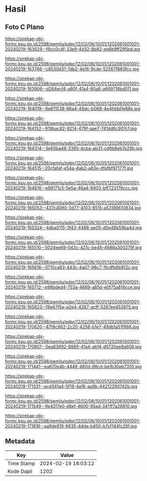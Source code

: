 # Hasil

## Foto C Plano

https://sirekap-obj-formc.kpu.go.id/2598/pemilu/pdpr/12/02/06/10/01/1202061001001-20240219-163629--f6cc0c4f-33e9-4d32-8b82-ee6b9ff295bd.jpg

https://sirekap-obj-formc.kpu.go.id/2598/pemilu/pdpr/12/02/06/10/01/1202061001001-20240219-163746--c8530d31-7db2-4e16-9cde-52567f883fcc.jpg

https://sirekap-obj-formc.kpu.go.id/2598/pemilu/pdpr/12/02/06/10/01/1202061001001-20240219-163906--d264ecf4-a80f-41a4-80a8-a669716bd011.jpg

https://sirekap-obj-formc.kpu.go.id/2598/pemilu/pdpr/12/02/06/10/01/1202061001001-20240219-164019--6e611538-86a4-49dc-b068-4e4fddd1e88e.jpg

https://sirekap-obj-formc.kpu.go.id/2598/pemilu/pdpr/12/02/06/10/01/1202061001001-20240219-164152--919bac82-9214-479f-aae7-741dd6c907cf.jpg

https://sirekap-obj-formc.kpu.go.id/2598/pemilu/pdpr/12/02/06/10/01/1202061001001-20240219-164314--3e60ba48-3395-4cba-ab31-cd6b6eb7e29b.jpg

https://sirekap-obj-formc.kpu.go.id/2598/pemilu/pdpr/12/02/06/10/01/1202061001001-20240219-164515--20cfafaf-e54a-4ab2-a83e-dfafbf97177f.jpg

https://sirekap-obj-formc.kpu.go.id/2598/pemilu/pdpr/12/02/06/10/01/1202061001001-20240219-164616--e99171c5-5e5a-46a4-9403-bff723179ccc.jpg

https://sirekap-obj-formc.kpu.go.id/2598/pemilu/pdpr/12/02/06/10/01/1202061001001-20240219-165053--437c4090-3d77-4103-8515-a53189610834.jpg

https://sirekap-obj-formc.kpu.go.id/2598/pemilu/pdpr/12/02/06/10/01/1202061001001-20240219-165324--4dba5115-3f43-4488-ae05-d0e48b59ba4d.jpg

https://sirekap-obj-formc.kpu.go.id/2598/pemilu/pdpr/12/02/06/10/01/1202061001001-20240219-165510--5024ee69-043c-421c-be46-4688a300279f.jpg

https://sirekap-obj-formc.kpu.go.id/2598/pemilu/pdpr/12/02/06/10/01/1202061001001-20240219-165616--0710ca83-443c-4a07-98c7-1fcdfb6b912c.jpg

https://sirekap-obj-formc.kpu.go.id/2598/pemilu/pdpr/12/02/06/10/01/1202061001001-20240219-165712--e98bded4-753a-4689-a85d-e0f75a816cce.jpg

https://sirekap-obj-formc.kpu.go.id/2598/pemilu/pdpr/12/02/06/10/01/1202061001001-20240219-165823--f8e67f5e-a2e4-4287-acff-5287ee453975.jpg

https://sirekap-obj-formc.kpu.go.id/2598/pemilu/pdpr/12/02/06/10/01/1202061001001-20240219-170620--47f8c662-2c20-4258-b1e7-49db1a51f966.jpg

https://sirekap-obj-formc.kpu.go.id/2598/pemilu/pdpr/12/02/06/10/01/1202061001001-20240219-170807--5ea63692-8889-41a4-abf4-d0720ee8a609.jpg

https://sirekap-obj-formc.kpu.go.id/2598/pemilu/pdpr/12/02/06/10/01/1202061001001-20240219-171441--ea670e4b-4448-460d-86cd-be1b30eb7355.jpg

https://sirekap-obj-formc.kpu.go.id/2598/pemilu/pdpr/12/02/06/10/01/1202061001001-20240219-171331--acd341a4-5f19-4a16-aa9b-44212290742b.jpg

https://sirekap-obj-formc.kpu.go.id/2598/pemilu/pdpr/12/02/06/10/01/1202061001001-20240219-171549--9e42f7e0-d8ef-4600-95ad-3411f7a26810.jpg

https://sirekap-obj-formc.kpu.go.id/2598/pemilu/pdpr/12/02/06/10/01/1202061001001-20240219-171816--aa9de819-6635-4dda-b450-b7cf144fc28f.jpg


## Metadata

| Key        | Value               |
| ---------- | ------------------- |
| Time Stamp | 2024-02-19 18:03:12 |
| Kode Dapil | 1202                |



